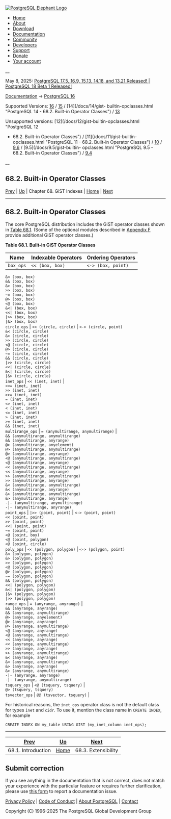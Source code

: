 [ ![PostgreSQL Elephant Logo](/media/img/about/press/elephant.png) ](/)

  * [Home](/ "Home")
  * [About](/about/ "About")
  * [Download](/download/ "Download")
  * [Documentation](/docs/ "Documentation")
  * [Community](/community/ "Community")
  * [Developers](/developer/ "Developers")
  * [Support](/support/ "Support")
  * [Donate](/about/donate/ "Donate")
  * [Your account](/account/ "Your account")

__

May 8, 2025: [ PostgreSQL 17.5, 16.9, 15.13, 14.18, and 13.21 Released! ](/about/news/postgresql-175-169-1513-1418-and-1321-released-3072/) | [ PostgreSQL 18 Beta 1 Released! ](/about/news/postgresql-18-beta-1-released-3070/)

[Documentation](/docs/ "Documentation") -> [PostgreSQL
16](/docs/16/index.html)

Supported Versions: [16](/docs/16/gist-builtin-opclasses.html "PostgreSQL 16 -
68.2. Built-in Operator Classes") / [15](/docs/15/gist-builtin-opclasses.html
"PostgreSQL 15 - 68.2. Built-in Operator Classes") / [14](/docs/14/gist-
builtin-opclasses.html "PostgreSQL 14 - 68.2. Built-in Operator Classes") /
[13](/docs/13/gist-builtin-opclasses.html "PostgreSQL 13 - 68.2. Built-in
Operator Classes")

Unsupported versions: [12](/docs/12/gist-builtin-opclasses.html "PostgreSQL 12
- 68.2. Built-in Operator Classes") / [11](/docs/11/gist-builtin-
opclasses.html "PostgreSQL 11 - 68.2. Built-in Operator Classes") /
[10](/docs/10/gist-builtin-opclasses.html "PostgreSQL 10 - 68.2. Built-in
Operator Classes") / [9.6](/docs/9.6/gist-builtin-opclasses.html "PostgreSQL
9.6 - 68.2. Built-in Operator Classes") / [9.5](/docs/9.5/gist-builtin-
opclasses.html "PostgreSQL 9.5 - 68.2. Built-in Operator Classes") /
[9.4](/docs/9.4/gist-builtin-opclasses.html "PostgreSQL 9.4 - 68.2. Built-in
Operator Classes")

__

68.2. Built-in Operator Classes  
---  
[Prev](gist-intro.html "68.1. Introduction")  | [Up](gist.html "Chapter 68. GiST Indexes") | Chapter 68. GiST Indexes | [Home](index.html "PostgreSQL 16.9 Documentation") |  [Next](gist-extensibility.html "68.3. Extensibility")  
  
* * *

## 68.2. Built-in Operator Classes #

The core PostgreSQL distribution includes the GiST operator classes shown in
[Table 68.1](gist-builtin-opclasses.html#GIST-BUILTIN-OPCLASSES-TABLE
"Table 68.1. Built-in GiST Operator Classes"). (Some of the optional modules
described in [Appendix F](contrib.html "Appendix F. Additional Supplied
Modules and Extensions") provide additional GiST operator classes.)

**Table  68.1. Built-in GiST Operator Classes**

Name | Indexable Operators | Ordering Operators  
---|---|---  
`box_ops` | `<< (box, box)` | `<-> (box, point)`  
`&< (box, box)`  
`&& (box, box)`  
`&> (box, box)`  
`>> (box, box)`  
`~= (box, box)`  
`@> (box, box)`  
`<@ (box, box)`  
`&<| (box, box)`  
`<<| (box, box)`  
`|>> (box, box)`  
`|&> (box, box)`  
`circle_ops` | `<< (circle, circle)` | `<-> (circle, point)`  
`&< (circle, circle)`  
`&> (circle, circle)`  
`>> (circle, circle)`  
`<@ (circle, circle)`  
`@> (circle, circle)`  
`~= (circle, circle)`  
`&& (circle, circle)`  
`|>> (circle, circle)`  
`<<| (circle, circle)`  
`&<| (circle, circle)`  
`|&> (circle, circle)`  
`inet_ops` | `<< (inet, inet)` |    
`<<= (inet, inet)`  
`>> (inet, inet)`  
`>>= (inet, inet)`  
`= (inet, inet)`  
`<> (inet, inet)`  
`< (inet, inet)`  
`<= (inet, inet)`  
`> (inet, inet)`  
`>= (inet, inet)`  
`&& (inet, inet)`  
`multirange_ops` | `= (anymultirange, anymultirange)` |    
`&& (anymultirange, anymultirange)`  
`&& (anymultirange, anyrange)`  
`@> (anymultirange, anyelement)`  
`@> (anymultirange, anymultirange)`  
`@> (anymultirange, anyrange)`  
`<@ (anymultirange, anymultirange)`  
`<@ (anymultirange, anyrange)`  
`<< (anymultirange, anymultirange)`  
`<< (anymultirange, anyrange)`  
`>> (anymultirange, anymultirange)`  
`>> (anymultirange, anyrange)`  
`&< (anymultirange, anymultirange)`  
`&< (anymultirange, anyrange)`  
`&> (anymultirange, anymultirange)`  
`&> (anymultirange, anyrange)`  
`-|- (anymultirange, anymultirange)`  
`-|- (anymultirange, anyrange)`  
`point_ops` | `|>> (point, point)` | `<-> (point, point)`  
`<< (point, point)`  
`>> (point, point)`  
`<<| (point, point)`  
`~= (point, point)`  
`<@ (point, box)`  
`<@ (point, polygon)`  
`<@ (point, circle)`  
`poly_ops` | `<< (polygon, polygon)` | `<-> (polygon, point)`  
`&< (polygon, polygon)`  
`&> (polygon, polygon)`  
`>> (polygon, polygon)`  
`<@ (polygon, polygon)`  
`@> (polygon, polygon)`  
`~= (polygon, polygon)`  
`&& (polygon, polygon)`  
`<<| (polygon, polygon)`  
`&<| (polygon, polygon)`  
`|&> (polygon, polygon)`  
`|>> (polygon, polygon)`  
`range_ops` | `= (anyrange, anyrange)` |    
`&& (anyrange, anyrange)`  
`&& (anyrange, anymultirange)`  
`@> (anyrange, anyelement)`  
`@> (anyrange, anyrange)`  
`@> (anyrange, anymultirange)`  
`<@ (anyrange, anyrange)`  
`<@ (anyrange, anymultirange)`  
`<< (anyrange, anyrange)`  
`<< (anyrange, anymultirange)`  
`>> (anyrange, anyrange)`  
`>> (anyrange, anymultirange)`  
`&< (anyrange, anyrange)`  
`&< (anyrange, anymultirange)`  
`&> (anyrange, anyrange)`  
`&> (anyrange, anymultirange)`  
`-|- (anyrange, anyrange)`  
`-|- (anyrange, anymultirange)`  
`tsquery_ops` | `<@ (tsquery, tsquery)` |    
`@> (tsquery, tsquery)`  
`tsvector_ops` | `@@ (tsvector, tsquery)` |    
  
  

For historical reasons, the `inet_ops` operator class is not the default class
for types `inet` and `cidr`. To use it, mention the class name in `CREATE
INDEX`, for example

    
    
    CREATE INDEX ON my_table USING GIST (my_inet_column inet_ops);
    

* * *

[Prev](gist-intro.html "68.1. Introduction")  | [Up](gist.html "Chapter 68. GiST Indexes") |  [Next](gist-extensibility.html "68.3. Extensibility")  
---|---|---  
68.1. Introduction  | [Home](index.html "PostgreSQL 16.9 Documentation") |  68.3. Extensibility  
  
## Submit correction

If you see anything in the documentation that is not correct, does not match
your experience with the particular feature or requires further clarification,
please use [this form](/account/comments/new/16/gist-builtin-opclasses.html/)
to report a documentation issue.

[Privacy Policy](/about/privacypolicy) | [Code of Conduct](/about/policies/coc/) | [About PostgreSQL](/about/) | [Contact](/about/contact/)  

Copyright (C) 1996-2025 The PostgreSQL Global Development Group

